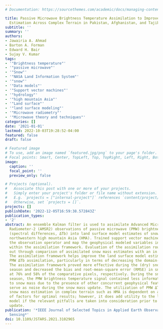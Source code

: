 ```yaml
---
# Documentation: https://sourcethemes.com/academic/docs/managing-content/

title: Passive Microwave Brightness Temperature Assimilation to Improve Snow Mass
  Estimation Across Complex Terrain in Pakistan, Afghanistan, and Tajikistan
subtitle: ''
summary: ''
authors:
- Jawairia A. Ahmad
- Barton A. Forman
- Edward H. Bair
- Sujay V. Kumar
tags:
- '"Brightness temperature"'
- '"passive microwave"'
- '"Snow"'
- '"NASA Land Information System"'
- '"snow"'
- '"Data models"'
- '"Support vector machines"'
- '"hydrology"'
- '"high mountain Asia"'
- '"Land surface"'
- '"land surface modeling"'
- '"Microwave radiometry"'
- '"Microwave theory and techniques"'
categories: []
date: '2021-01-01'
lastmod: 2022-10-03T19:28:52-04:00
featured: false
draft: false

# Featured image
# To use, add an image named `featured.jpg/png` to your page's folder.
# Focal points: Smart, Center, TopLeft, Top, TopRight, Left, Right, BottomLeft, Bottom, BottomRight.
image:
  caption: ''
  focal_point: ''
  preview_only: false

# Projects (optional).
#   Associate this post with one or more of your projects.
#   Simply enter your project's folder or file name without extension.
#   E.g. `projects = ["internal-project"]` references `content/project/deep-learning/index.md`.
#   Otherwise, set `projects = []`.
projects: []
publishDate: '2022-12-05T16:59:38.572843Z'
publication_types:
- '2'
abstract: An ensemble Kalman filter is used to assimilate Advanced Microwave Scanning
  Radiometer-2 (AMSR2) observations of passive microwave (PMW) brightness temperatures
  (spectral differences, ΔTb) into land surface model estimates of snow mass over
  northwestern high mountain Asia (HMA). Trained support vector machines serve as
  the observation operator and map the geophysical modeled variables into ΔTb space
  within the assimilation framework. Evaluation of the assimilation routine is carried
  out through comparison of assimilated snow mass estimates with an in situ dataset.
  The assimilation framework helps improve the land surface model estimates through
  PMW ΔTb assimilation, particularly in terms of decreasing the domain-wide bias.
  The assimilation framework proved more effective during the (dry) snow accumulation
  season and decreased the bias and root-mean-square error (RMSE) in snow mass estimates
  at 76% and 58% of the comparative pixels, respectively. During the snow ablation
  season, the PMW brightness temperature signal contained less information related
  to snow mass due to the presence of other concurrent geophysical features that effectively
  serve as noise during the snow mass update. The utilization of PMW ΔTb for accurate
  snow mass estimation in complex terrain such as HMA is dependent on a multitude
  of factors for optimal results; however, it does add utility to the land surface
  model if the relevant pitfalls are taken into consideration prior to the state variable
  update.
publication: '*IEEE Journal of Selected Topics in Applied Earth Observations and Remote
  Sensing*'
doi: 10.1109/JSTARS.2021.3102965
---
```

